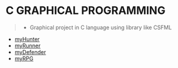 # C GRAPHICAL PROGRAMMING

> * Graphical project in C language using library like CSFML

* [myHunter](./myHunter/.)
* [myRunner](./myRunner/.)
* [myDefender](./myDefender/.)
* [myRPG](./myRPG/.)